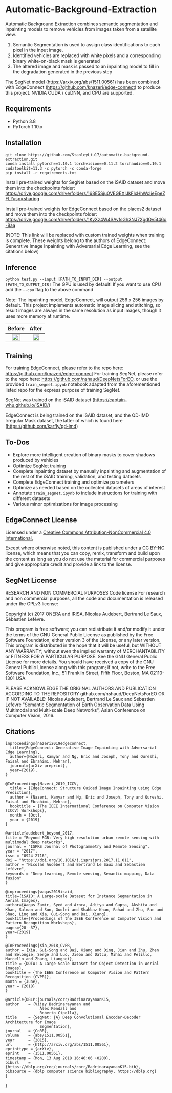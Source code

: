 # Automatic-Background-Extraction

Automatic Background Extraction combines semantic segmentation and inpainting models to remove vehicles from images taken from a satellite view. 

1. Semantic Segmentation is used to assign class identifications to each pixel in the input image.
2. Identified vehicles are replaced with white pixels and a corresponding binary white-on-black mask is generated
3. The altered image and mask is passed to an inpainting model to fill in the degradation generated in the previous step

The SegNet model (https://arxiv.org/abs/1511.00561) has been combined with EdgeConnect (https://github.com/knazeri/edge-connect) to produce this project. NVIDIA CUDA / cuDNN, and CPU are supported.

## Requirements
* Python 3.8
* PyTorch 1.10.x

## Installation
```
git clone https://github.com/StanleyLiu17/automatic-background-extraction.git
conda install pytorch==1.10.1 torchvision==0.11.2 torchaudio==0.10.1 cudatoolkit=11.3 -c pytorch -c conda-forge
pip install -r requirements.txt
```

Install pre-trained weights for SegNet based on the iSAID dataset and move them into the checkpoints folder: https://drive.google.com/drive/folders/168E5Sju0VEGEXIJkFlxHhWcIieEpeZFL?usp=sharing

Install pre-trained weights for EdgeConnect based on the places2 dataset and move them into the checkpoints folder: https://drive.google.com/drive/folders/1KyXz4W4SAvfsGh3NJ7XgdOv5t46o-8aa

(NOTE: This link will be replaced with custom trained weights when training is complete. These weights belong to the authors of EdgeConnect: Generative Image Inpainting with Adversarial Edge Learning, see the citations below)

## Inference
```python test.py --input [PATH_TO_INPUT_DIR] --output [PATH_TO_OUTPUT_DIR]```
The GPU is used by default! If you want to use CPU add the ```--cpu``` flag to the above command

Note: The inpainting model, EdgeConnect, will output 256 x 256 images by default. This project implements automatic image slicing and stitching, so result images are always in the same resolution as input images, though it uses more memory at runtime.

Before                     |  After
:-------------------------:|:-------------------------:
<img src ="https://github.com/StanleyLiu17/automatic-background-extraction/blob/main/Sample_tests/P0118.png" width="70%"></img> | <img src ="https://github.com/StanleyLiu17/automatic-background-extraction/blob/main/Sample_results/P0118.png" width="70%"></img>

## Training
For training EdgeConnect, please refer to the repo here: https://github.com/knazeri/edge-connect
For training SegNet, please refer to the repo here: https://github.com/nshaud/DeepNetsForEO, or use the provided ```train_segnet.ipynb``` notebook adapted from the aforementioned listed repo for the express purpose of training SegNet.

SegNet was trained on the iSAID dataset (https://captain-whu.github.io/iSAID/)

EdgeConnect is being trained on the iSAID dataset, and the QD-IMD Irregular Mask dataset, the latter of which is found here (https://github.com/karfly/qd-imd)

## To-Dos
* Explore more intelligent creation of binary masks to cover shadows produced by vehicles
* Optimize SegNet training
* Complete inpainting dataset by manually inpainting and augmentation of the rest of the iSAID training, validation, and testing datasets
* Complete EdgeConnect training and optimize parameters
* Optimize as needed based on the collected datasets of areas of interest
* Annotate ```train_segnet.ipynb``` to include instructions for training with different datasets
* Various minor optimizations for image processing

## EdgeConnect License
Licensed under a [Creative Commons Attribution-NonCommercial 4.0 International.](https://creativecommons.org/licenses/by-nc/4.0/)

Except where otherwise noted, this content is published under a [CC BY-NC](https://github.com/knazeri/edge-connect) license, which means that you can copy, remix, transform and build upon the content as long as you do not use the material for commercial purposes and give appropriate credit and provide a link to the license.

## SegNet License
RESEARCH AND NON COMMERCIAL PURPOSES
Code license
For research and non commercial purposes, all the code and documentation is released under the GPLv3 license:

Copyright (c) 2017 ONERA and IRISA, Nicolas Audebert, Bertrand Le Saux, Sébastien Lefèvre.

This program is free software; you can redistribute it and/or modify it under the terms of the GNU General Public License as published by the Free Software Foundation; either version 3 of the License, or any later version. This program is distributed in the hope that it will be useful, but WITHOUT ANY WARRANTY; without even the implied warranty of MERCHANTABILITY or FITNESS FOR A PARTICULAR PURPOSE. See the GNU General Public License for more details. You should have received a copy of the GNU General Public License along with this program; if not, write to the Free Software Foundation, Inc., 51 Franklin Street, Fifth Floor, Boston, MA 02110-1301 USA.

PLEASE ACKNOWLEDGE THE ORIGINAL AUTHORS AND PUBLICATION ACCORDING TO THE REPOSITORY github.com/nshaud/DeepNetsForEO OR IF NOT AVAILABLE: Nicolas Audebert, Bertrand Le Saux and Sébastien Lefèvre "Semantic Segmentation of Earth Observation Data Using Multimodal and Multi-scale Deep Networks", Asian Conference on Computer Vision, 2016.

## Citations

```
inproceedings{nazeri2019edgeconnect,
  title={EdgeConnect: Generative Image Inpainting with Adversarial Edge Learning},
  author={Nazeri, Kamyar and Ng, Eric and Joseph, Tony and Qureshi, Faisal and Ebrahimi, Mehran},
  journal={arXiv preprint},
  year={2019},
}

@InProceedings{Nazeri_2019_ICCV,
  title = {EdgeConnect: Structure Guided Image Inpainting using Edge Prediction},
  author = {Nazeri, Kamyar and Ng, Eric and Joseph, Tony and Qureshi, Faisal and Ebrahimi, Mehran},
  booktitle = {The IEEE International Conference on Computer Vision (ICCV) Workshops},
  month = {Oct},
  year = {2019}
}

@article{audebert_beyond_2017,
title = "Beyond RGB: Very high resolution urban remote sensing with multimodal deep networks",
journal = "ISPRS Journal of Photogrammetry and Remote Sensing",
year = "2017",
issn = "0924-2716",
doi = "https://doi.org/10.1016/j.isprsjprs.2017.11.011",
author = "Nicolas Audebert and Bertrand Le Saux and Sébastien Lefèvre",
keywords = "Deep learning, Remote sensing, Semantic mapping, Data fusion"
}

@inproceedings{waqas2019isaid,
title={iSAID: A Large-scale Dataset for Instance Segmentation in Aerial Images},
author={Waqas Zamir, Syed and Arora, Aditya and Gupta, Akshita and Khan, Salman and Sun, Guolei and Shahbaz Khan, Fahad and Zhu, Fan and Shao, Ling and Xia, Gui-Song and Bai, Xiang},
booktitle={Proceedings of the IEEE Conference on Computer Vision and Pattern Recognition Workshops},
pages={28--37},
year={2019}
}

@InProceedings{Xia_2018_CVPR,
author = {Xia, Gui-Song and Bai, Xiang and Ding, Jian and Zhu, Zhen and Belongie, Serge and Luo, Jiebo and Datcu, Mihai and Pelillo, Marcello and Zhang, Liangpei},
title = {DOTA: A Large-Scale Dataset for Object Detection in Aerial Images},
booktitle = {The IEEE Conference on Computer Vision and Pattern Recognition (CVPR)},
month = {June},
year = {2018}
}

@article{DBLP:journals/corr/BadrinarayananK15,
author    = {Vijay Badrinarayanan and
               Alex Kendall and
               Roberto Cipolla},
title     = {SegNet: {A} Deep Convolutional Encoder-Decoder Architecture for Image
               Segmentation},
journal   = {CoRR},
volume    = {abs/1511.00561},
year      = {2015},
url       = {http://arxiv.org/abs/1511.00561},
eprinttype = {arXiv},
eprint    = {1511.00561},
timestamp = {Mon, 13 Aug 2018 16:46:06 +0200},
biburl    = {https://dblp.org/rec/journals/corr/BadrinarayananK15.bib},
bibsource = {dblp computer science bibliography, https://dblp.org}
}
```
}
